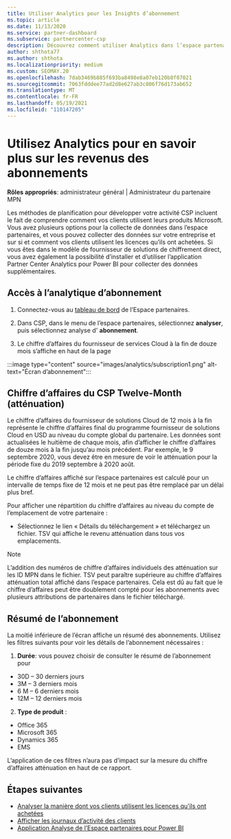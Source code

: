```yaml
---
title: Utiliser Analytics pour les Insights d’abonnement
ms.topic: article
ms.date: 11/13/2020
ms.service: partner-dashboard
ms.subservice: partnercenter-csp
description: Découvrez comment utiliser Analytics dans l’espace partenaires pour mieux comprendre votre activité et comment vos clients utilisent les licences que vous avez achetées.
author: shthota77
ms.author: shthota
ms.localizationpriority: medium
ms.custom: SEOMAY.20
ms.openlocfilehash: 7dab3469b885f693ba8498e8a07eb120b8f07021
ms.sourcegitcommit: 7063fdddee77ad2d8e627ab3c806f76d173ab652
ms.translationtype: MT
ms.contentlocale: fr-FR
ms.lasthandoff: 05/19/2021
ms.locfileid: "110147205"
---
```

# <a name="use-analytics-to-learn-more-about-subscription-revenue"></a>Utilisez Analytics pour en savoir plus sur les revenus des abonnements

**Rôles appropriés**: administrateur général | Administrateur du partenaire MPN

Les méthodes de planification pour développer votre activité CSP incluent le fait de comprendre comment vos clients utilisent leurs produits Microsoft. Vous avez plusieurs options pour la collecte de données dans l’espace partenaires, et vous pouvez collecter des données sur votre entreprise et sur si et comment vos clients utilisent les licences qu’ils ont achetées. Si vous êtes dans le modèle de fournisseur de solutions de chiffrement direct, vous avez également la possibilité d’installer et d’utiliser l’application Partner Center Analytics pour Power BI pour collecter des données supplémentaires.

## <a name="access-to-the-subscription-analytics"></a>Accès à l’analytique d’abonnement

1. Connectez-vous au [tableau de bord](https://partner.microsoft.com/dashboard/home) de l’Espace partenaires.
1. Dans CSP, dans le menu de l’espace partenaires, sélectionnez **analyser**, puis sélectionnez analyse d' **abonnement**.

1. Le chiffre d’affaires du fournisseur de services Cloud à la fin de douze mois s’affiche en haut de la page

:::image type="content" source="images/analytics/subscription1.png" alt-text="Écran d’abonnement":::

## <a name="trailing-twelve-month-ttm-csp-revenue"></a>Chiffre d’affaires du CSP Twelve-Month (atténuation)

Le chiffre d’affaires du fournisseur de solutions Cloud de 12 mois à la fin représente le chiffre d’affaires final du programme fournisseur de solutions Cloud en USD au niveau du compte global du partenaire. Les données sont actualisées le huitième de chaque mois, afin d’afficher le chiffre d’affaires de douze mois à la fin jusqu’au mois précédent. Par exemple, le 9 septembre 2020, vous devez être en mesure de voir le atténuation pour la période fixe du 2019 septembre à 2020 août.

Le chiffre d’affaires affiché sur l’espace partenaires est calculé pour un intervalle de temps fixe de 12 mois et ne peut pas être remplacé par un délai plus bref.

Pour afficher une répartition du chiffre d’affaires au niveau du compte de l’emplacement de votre partenaire :

- Sélectionnez le lien « Détails du téléchargement » et téléchargez un fichier. TSV qui affiche le revenu atténuation dans tous vos emplacements.

>[!NOTE] 
>L’addition des numéros de chiffre d’affaires individuels des atténuation sur les ID MPN dans le fichier. TSV peut paraître supérieure au chiffre d’affaires atténuation total affiché dans l’espace partenaires. Cela est dû au fait que le chiffre d’affaires peut être doublement compté pour les abonnements avec plusieurs attributions de partenaires dans le fichier téléchargé.

## <a name="subscription-summary"></a>Résumé de l’abonnement

La moitié inférieure de l’écran affiche un résumé des abonnements. Utilisez les filtres suivants pour voir les détails de l’abonnement nécessaires :  

1. **Durée**: vous pouvez choisir de consulter le résumé de l’abonnement pour 

- 30D – 30 derniers jours
- 3M – 3 derniers mois
- 6 M – 6 derniers mois
- 12M – 12 derniers mois

2. **Type de produit** :
 
- Office 365
- Microsoft 365
- Dynamics 365
- EMS

L’application de ces filtres n’aura pas d’impact sur la mesure du chiffre d’affaires atténuation en haut de ce rapport.


 
## <a name="next-steps"></a>Étapes suivantes

- [Analyser la manière dont vos clients utilisent les licences qu’ils ont achetées](increasing-adoption-and-satisfaction.md)  
- [Afficher les journaux d’activité des clients](activity-logs.md)
- [Application Analyse de l’Espace partenaires pour Power BI](power-bi-app-for-direct-partners.md)






